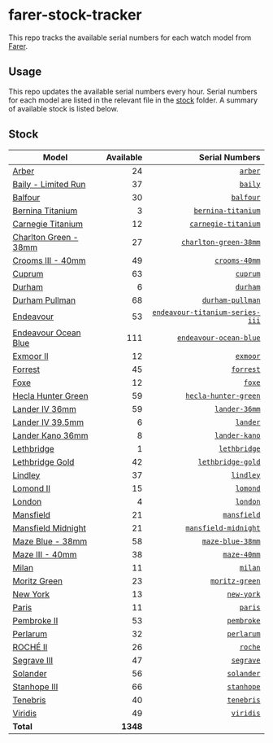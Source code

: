 # farer-stock-tracker

This repo tracks the available serial numbers for each watch model from [Farer](https://farer.com).

## Usage

This repo updates the available serial numbers every hour. Serial numbers for each model are listed in the relevant file in the [stock](./stock) folder. A summary of available stock is listed below.

## Stock

| Model | Available | Serial Numbers |
| ----- | --------: | -------------: |
| [Arber](https://usd.farer.com/products/arber) | 24 | [`arber`](./stock/arber) |
| [Baily - Limited Run](https://usd.farer.com/products/baily) | 37 | [`baily`](./stock/baily) |
| [Balfour](https://usd.farer.com/products/balfour) | 30 | [`balfour`](./stock/balfour) |
| [Bernina Titanium](https://usd.farer.com/products/bernina-titanium) | 3 | [`bernina-titanium`](./stock/bernina-titanium) |
| [Carnegie Titanium](https://usd.farer.com/products/carnegie-titanium) | 12 | [`carnegie-titanium`](./stock/carnegie-titanium) |
| [Charlton Green - 38mm](https://usd.farer.com/products/charlton-green-38mm) | 27 | [`charlton-green-38mm`](./stock/charlton-green-38mm) |
| [Crooms III - 40mm](https://usd.farer.com/products/crooms-40mm) | 49 | [`crooms-40mm`](./stock/crooms-40mm) |
| [Cuprum](https://usd.farer.com/products/cuprum) | 63 | [`cuprum`](./stock/cuprum) |
| [Durham](https://usd.farer.com/products/durham) | 6 | [`durham`](./stock/durham) |
| [Durham Pullman](https://usd.farer.com/products/durham-pullman) | 68 | [`durham-pullman`](./stock/durham-pullman) |
| [Endeavour](https://usd.farer.com/products/endeavour-titanium-series-iii) | 53 | [`endeavour-titanium-series-iii`](./stock/endeavour-titanium-series-iii) |
| [Endeavour Ocean Blue](https://usd.farer.com/products/endeavour-ocean-blue) | 111 | [`endeavour-ocean-blue`](./stock/endeavour-ocean-blue) |
| [Exmoor II](https://usd.farer.com/products/exmoor) | 12 | [`exmoor`](./stock/exmoor) |
| [Forrest](https://usd.farer.com/products/forrest) | 45 | [`forrest`](./stock/forrest) |
| [Foxe](https://usd.farer.com/products/foxe) | 12 | [`foxe`](./stock/foxe) |
| [Hecla Hunter Green](https://usd.farer.com/products/hecla-hunter-green) | 59 | [`hecla-hunter-green`](./stock/hecla-hunter-green) |
| [Lander IV 36mm](https://usd.farer.com/products/lander-36mm) | 59 | [`lander-36mm`](./stock/lander-36mm) |
| [Lander IV 39.5mm](https://usd.farer.com/products/lander) | 6 | [`lander`](./stock/lander) |
| [Lander Kano 36mm](https://usd.farer.com/products/lander-kano) | 8 | [`lander-kano`](./stock/lander-kano) |
| [Lethbridge](https://usd.farer.com/products/lethbridge) | 1 | [`lethbridge`](./stock/lethbridge) |
| [Lethbridge Gold](https://usd.farer.com/products/lethbridge-gold) | 42 | [`lethbridge-gold`](./stock/lethbridge-gold) |
| [Lindley](https://usd.farer.com/products/lindley) | 37 | [`lindley`](./stock/lindley) |
| [Lomond II](https://usd.farer.com/products/lomond) | 15 | [`lomond`](./stock/lomond) |
| [London](https://usd.farer.com/products/london) | 4 | [`london`](./stock/london) |
| [Mansfield](https://usd.farer.com/products/mansfield) | 21 | [`mansfield`](./stock/mansfield) |
| [Mansfield Midnight](https://usd.farer.com/products/mansfield-midnight) | 21 | [`mansfield-midnight`](./stock/mansfield-midnight) |
| [Maze Blue - 38mm](https://usd.farer.com/products/maze-blue-38mm) | 58 | [`maze-blue-38mm`](./stock/maze-blue-38mm) |
| [Maze III - 40mm](https://usd.farer.com/products/maze-40mm) | 38 | [`maze-40mm`](./stock/maze-40mm) |
| [Milan](https://usd.farer.com/products/milan) | 11 | [`milan`](./stock/milan) |
| [Moritz Green](https://usd.farer.com/products/moritz-green) | 23 | [`moritz-green`](./stock/moritz-green) |
| [New York](https://usd.farer.com/products/new-york) | 13 | [`new-york`](./stock/new-york) |
| [Paris](https://usd.farer.com/products/paris) | 11 | [`paris`](./stock/paris) |
| [Pembroke II](https://usd.farer.com/products/pembroke) | 53 | [`pembroke`](./stock/pembroke) |
| [Perlarum](https://usd.farer.com/products/perlarum) | 32 | [`perlarum`](./stock/perlarum) |
| [ROCHÉ II](https://usd.farer.com/products/roche) | 26 | [`roche`](./stock/roche) |
| [Segrave III](https://usd.farer.com/products/segrave) | 47 | [`segrave`](./stock/segrave) |
| [Solander](https://usd.farer.com/products/solander) | 56 | [`solander`](./stock/solander) |
| [Stanhope III](https://usd.farer.com/products/stanhope) | 66 | [`stanhope`](./stock/stanhope) |
| [Tenebris](https://usd.farer.com/products/tenebris) | 40 | [`tenebris`](./stock/tenebris) |
| [Viridis](https://usd.farer.com/products/viridis) | 49 | [`viridis`](./stock/viridis) |
| **Total** | **1348** | |

